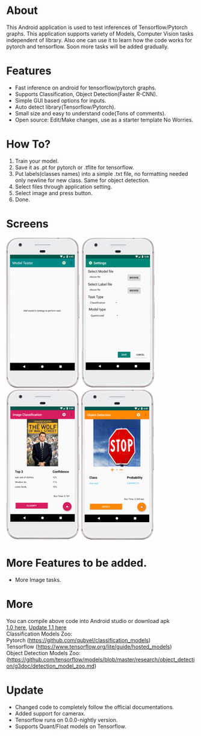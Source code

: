 # About
This Android application is used to test inferences of Tensorflow/Pytorch graphs. This application supports variety of Models, Computer Vision tasks independent of library. Also one can use it to learn how the code works for pytorch and tensorflow. Soon more tasks will be added gradually.

# Features
- Fast inference on android for tensorflow/pytorch graphs.
- Supports Classification, Object Detection(Faster R-CNN).
- Simple GUI based options for inputs.
- Auto detect library(Tensorflow/Pytorch).
- Small size and easy to understand code(Tons of comments).
- Open source: Edit/Make changes, use as a starter template No Worries.

# How To?
1. Train your model.
2. Save it as .pt for pytorch or .tflite for tensorflow.
3. Put labels(classes names) into a simple .txt file, no formatting needed only newline for new class. 
   Same for object detection.
4. Select files through application setting.
5. Select image and press button.
6. Done.

# Screens
![3](/screenshots/sss4.PNG)
![1](/screenshots/sss1.PNG)
![2](/screenshots/sss2.PNG)
![1](/screenshots/sss3.PNG)

# More Features to be added.
- More Image tasks.

# More
You can compile above code into Android studio or download apk </br>
[1.0 here](https://drive.google.com/open?id=1qn0yiFxyEcxa4EVHbDeL4mErxkysXgdS),
[Update 1.1 here](https://drive.google.com/file/d/1V957V0mpPDvXYICy7E6zxMzYLZOlIX6u/view?usp=sharing)</br>
Classification Models Zoo: <br/>
Pytorch (https://github.com/qubvel/classification_models)<br/>
Tensorflow (https://www.tensorflow.org/lite/guide/hosted_models)<br/>
Object Detection Models Zoo: (https://github.com/tensorflow/models/blob/master/research/object_detection/g3doc/detection_model_zoo.md)

# Update
- Changed code to completely follow the official documentations.
- Added support for camerax.
- Tensorflow runs on 0.0.0-nightly version.
- Supports Quant/Float models on Tensorflow.
